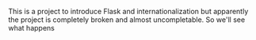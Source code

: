 This is a project to introduce Flask and internationalization but apparently the project is completely broken and almost uncompletable. So we'll see what happens
